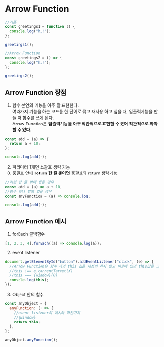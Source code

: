 # Arrow Function

```js
//기존
const greetings1 = function () {
  console.log("hi!");
};

greetings1();

//Arrow Function
const greetings2 = () => {
  console.log("hi!");
};

greetings2();
```

## Arrow Function 장점

1. 함수 본연의 기능을 아주 잘 표현한다.  
   여러가지 기능을 하는 코드를 한 단어로 묶고 재사용 하고 싶을 때, 입출력기능을 만들 때 함수를 쓰게 된다.  
   Arrow Function은 <strong>입출력기능을 아주 직관적으로 표현할 수 있어 직관적으로 파악할 수 있다.</strong>

```js
const add = (a) => {
  return a + 10;
};

console.log(add());
```

2. 파라미터 1개면 소괄호 생략 가능
3. 중괄호 안에 <strong>return 한 줄 뿐이면</strong> 중괄호와 return 생략가능

```js
//리턴 한 줄 밖에 없을 경우
const add = (a) => a + 10;
//함수 하나 밖에 없을 경우
const anyFunction = (a) => console.log;

console.log(add());
```

## Arrow Function 예시

1. forEach 콜백함수

```js
[1, 2, 3, 4].forEach((a) => console.log(a));
```

2. event listener

```js
document.getElementById("button").addEventListener("click", (e) => {
  //Arrow Function은 함수 내의 this 값을 재정의 하지 않고 바깥에 있던 this값을 그대로 사용
  //this !== e.currentTarget(X)
  //this === {window}(O)
  console.log(this);
});
```

3. Object 안의 함수

```js
const anyObject = {
  anyFunction: () => {
    //event listener의 예시와 마찬가지
    //{window}
    return this;
  },
};

anyObject.anyFunction();
```
